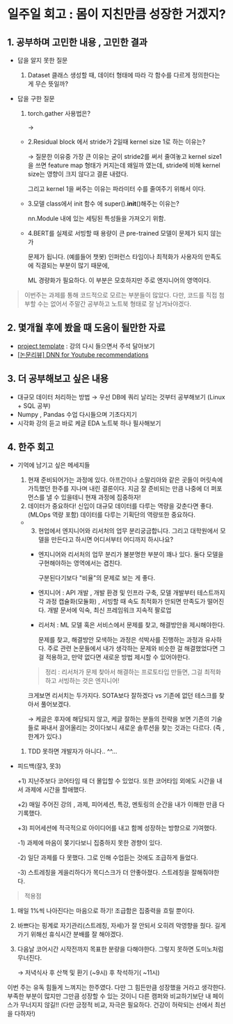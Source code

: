 # 일주일 회고 : 몸이 지친만큼 성장한 거겠지?

## 1. 공부하며 고민한 내용 , 고민한 결과

- 답을 알지 못한 질문
    1. Dataset 클래스 생성할 때, 데이터 형태에 따라 각 함수를 다르게 정의한다는 게 무슨 뜻일까?
- 답을 구한 질문
    1. torch.gather 사용법은?

        → 

    - 2.Residual block 에서 stride가 2일때 kernel size 1로 하는 이유는?

        → 질문한 이유중 가장 큰 이유는 굳이 stride2를 써서 줄여놓고 kernel size1을 쓰면 feature map 형태가 커지는데 왜일까 였는데, stride에 비해 kernel size는 영향이 크지 않다고 결론 내렸다. 

        그리고 kernel 1을 써주는 이유는 파라미터 수를 줄여주기 위해서 이다.

    - 3.모델 class에서 init 함수 에 super().__init__()해주는 이유는?

        nn.Module 내에 있는 세팅된 특성들을 가져오기 위함.

    - 4.BERT를 실제로 서빙할 때 용량이 큰 pre-trained 모델이 문제가 되지 않는가

        문제가 됩니다. (예를들어 챗봇) 인퍼런스 타임이나 최적화가 사용자의 만족도에 직결되는 부분이 많기 때문에, 

        ML 경량화가 필요하다. 이 부분은 모호하지만 주로 엔지니어의 영역이다.

> 이번주는 과제를 통해 코드적으로 모르는 부분들이 많았다. 다만, 코드를 직접 첨부할 수는 없어서 주말간 공부하고 노트북 형태로 잘 남겨놔야겠다.

## 2. 몇개월 후에 봤을 때 도움이 될만한 자료

- [project template](https://colab.research.google.com/drive/1n2Om-Ezjip7yWKo-7mqHlwfzH9Tu85od) : 강의 다시 들으면서 주석 달아보기
- [[논문리뷰] DNN for Youtube recommendations](https://www.notion.so/Deep-Neural-Networks-for-YouTube-Recommendations-3f70420b77254c57a86449bc20fe6095)

## 3. 더 공부해보고 싶은 내용

- 대규모 데이터 처리하는 방법 → 우선 DB에 쿼리 날리는 것부터 공부해보기 (Linux + SQL 공부)
- Numpy , Pandas 수업 다시들으며 기초다지기
- 시각화 강의 듣고 바로 케글 EDA 노트북 하나 필사해보기

## 4. 한주 회고

- 기억에 남기고 싶은 메세지들
    1. 현재 준비되어가는 과정에 있다. 아프간이나 소말리아와 같은 곳들이 머릿속에 가득했던 한주를 지나며 내린 결론이다. 지금 잘 준비되는 만큼 나중에 더 퍼포먼스를 낼 수 있을테니 현재 과정에 집중하자!
    2. 데이터가 중요하다! 신입이 대규모 데이터를 다루는 역량을 갖춘다면 좋다. (MLOps 역량 포함) 데이터를 다루는 기획단의 역량또한 중요하다.
    - 3. 현업에서 엔지니어와 리서처의 업무 분리궁금합니다. 그리고 대학원에서 모델을 만든다고 하시면 어디서부터 어디까지 하시나요?
        - 엔지니어와 리서처의 업무 분리가 불분명한 부분이 꽤나 있다. 둘다 모델을 구현해야하는 영역에서는 겹친다.

            구분된다기보다 "비율"의 문제로 보는 게 좋다.

        - 엔지니어 : API 개발 , 개발 환경 및 인프라 구축, 모델 개발부터 테스트까지 각 과정 캡슐화(모듈화) , 서빙할 때 속도 최적화가 안되면 만족도가 떨어진다. 개발 문서에 익숙, 최신 프레임워크 지속적 팔로업
        - 리서처 : ML 모델 혹은 서비스에서 문제를 찾고, 해결방안을 제시해야한다.

            문제를 찾고, 해결방안 모색하는 과정은 석박사를 진행하는 과정과 유사하다. 주로 관련 논문들에서 내가 생각하는 문제와 비슷한 걸 해결했었다면 그걸 적용하고, 만약 없다면 새로운 방법 제시할 수 있어야한다.

        > 정리 : 리서처가 문제 찾아서 해결하는 프로토타입 만들면, 그걸 최적화하고 서빙하는 것은 엔지니어!

        크게보면 리서치는 두가지다.  SOTA보다 잘하겠다 vs 기존에 없던 테스크를 찾아서 풀어보겠다.

        → 케글은 후자에 해당되지 않고, 케글 잘하는 분들의 전략을 보면 기존의 기술들로 짜내서 끌어올리는 것이다보니 새로운 솔루션을 찾는 것과는 다르다. (즉 , 한계가 있다.)

    1. TDD 못하면 개발자가 아니다.. ^^...
- 피드백(잘3, 못3)

    +1) 지난주보다 코어타임 때 더 몰입할 수 있었다. 또한 코어타임 외에도 시간을 내서 과제에 시간을 할애했다.

    +2) 매일 주어진 강의 , 과제, 피어세션, 특강, 멘토링의 순간을 내가 이해한 만큼 다 기록했다.

    +3) 피어세션에 적극적으로 아이디어를 내고 함께 성장하는 방향으로 기여했다.

    -1) 과제에 마음이 쫒기다보니 집중하지 못한 경향이 있다.

    -2) 일단 과제를 다 못했다. 그로 인해 수업듣는 것에도 조급하게 들었다.

    -3) 스트레칭을 게을리하다가 목디스크가 더 안좋아졌다. 스트레칭을 잘해줘야한다.

> 적용점

1. 매일 1%씩 나아진다는 마음으로 하기! 조급함은  집중력을 흐릴 뿐이다.
2. 바쁘다는 핑계로 자기관리(스트레칭, 자세)가 잘 안되서 오히려 악영향을 줬다. 길게 가기 위해선 휴식시간 분배를 잘 해야겠다.
3. 다음날 코어시간 시작전까지 목표한 분량을 다해야한다. 그렇지 못하면 도미노처럼 무너진다.

    → 저녁식사 후 산책 및 환기 (~9시) 후 착석하기( ~11시)

이번 주는 유독 힘들게 느껴지는 한주였다. 다만 그 힘든만큼 성장했을 거라고 생각한다. 부족한 부분이 많지만 그만큼  성장할 수 있는 것이니 다른 캠퍼와 비교하기보단 내 페이스가 무너지지 않길!! (다만 긍정적 비교, 자극은 필요하다. 건강이 허락되는 선에서 최선을 다하자!)
